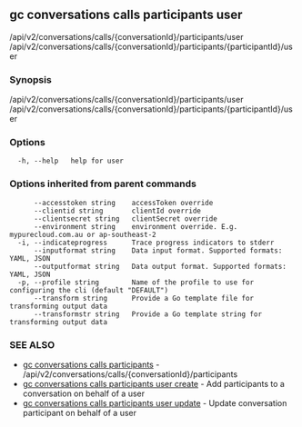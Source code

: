 ## gc conversations calls participants user

/api/v2/conversations/calls/{conversationId}/participants/user /api/v2/conversations/calls/{conversationId}/participants/{participantId}/user

### Synopsis

/api/v2/conversations/calls/{conversationId}/participants/user /api/v2/conversations/calls/{conversationId}/participants/{participantId}/user

### Options

```
  -h, --help   help for user
```

### Options inherited from parent commands

```
      --accesstoken string    accessToken override
      --clientid string       clientId override
      --clientsecret string   clientSecret override
      --environment string    environment override. E.g. mypurecloud.com.au or ap-southeast-2
  -i, --indicateprogress      Trace progress indicators to stderr
      --inputformat string    Data input format. Supported formats: YAML, JSON
      --outputformat string   Data output format. Supported formats: YAML, JSON
  -p, --profile string        Name of the profile to use for configuring the cli (default "DEFAULT")
      --transform string      Provide a Go template file for transforming output data
      --transformstr string   Provide a Go template string for transforming output data
```

### SEE ALSO

* [gc conversations calls participants](gc_conversations_calls_participants.html)	 - /api/v2/conversations/calls/{conversationId}/participants
* [gc conversations calls participants user create](gc_conversations_calls_participants_user_create.html)	 - Add participants to a conversation on behalf of a user
* [gc conversations calls participants user update](gc_conversations_calls_participants_user_update.html)	 - Update conversation participant on behalf of a user


